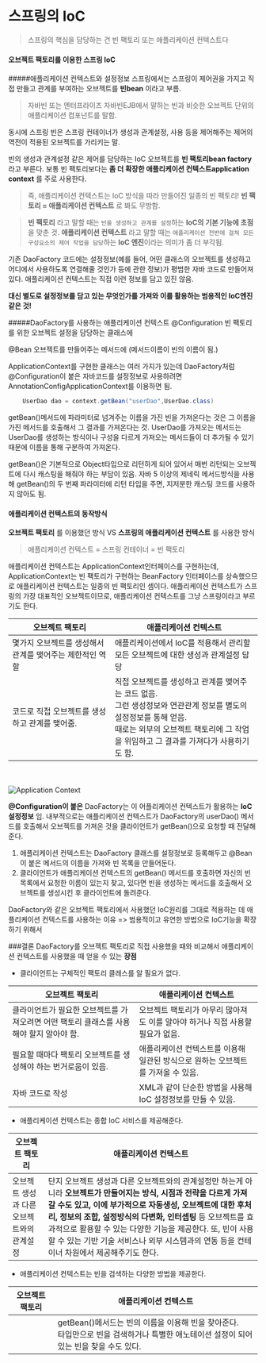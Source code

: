 # 스프링의 IoC

> 스프링의 핵심을 담당하는 건 빈 팩토리 또는 애플리케이션 컨텍스트다

#### 오브젝트 팩토리를 이용한 스프링 IoC

#####애플리케이션 컨텍스트와 설정정보
스프링에서는
스프링이 제어권을 가지고 직접 만들고 관계를 부여하는 오브젝트를 **빈bean** 이라고 부름.
> 자바빈 또는 엔터프라이즈 자바빈EJB에서 말하는 빈과 비슷한 오브젝트 단위의 애플리케이션 컴포넌트를 말함.

동시에 스프링 빈은 스프링 컨테이너가 생성과 관계설정, 사용 등을 제어해주는 제어의 역전이 적용된 오브젝트를 가리키는 말.

빈의 생성과 관계설정 같은 제어를 담당하는 IoC 오브젝트를 **빈 팩토리bean factory** 라고 부른다.
보통 빈 팩토리보다는 **좀 더 확장한 애플리케이션 컨텍스트application context** 를 주로 사용한다.
> 즉, 애플리케이션 컨텍스트는 IoC 방식을 따라 만들어진 일종의 빈 팩토리!
> **빈 팩토리 = 애플리케이션 컨텍스트** 로 봐도 무방함.

> **빈 팩토리** 라고 말할 때는 ```빈을 생성하고 관계를 설정```하는 **IoC의 기본 기능에 초점** 을 맞춘 것.
> **애플리케이션 컨텍스트** 라고 말할 때는 ```애플리케이션 전반에 걸쳐 모든 구성요소의 제어 작업을 담당```하는 **IoC 엔진**이라는 의미가 좀 더 부각됨.

기존 DaoFactory 코드에는 설정정보(예를 들어, 어떤 클래스의 오브젝트를 생성하고 어디에서 사용하도록 연결해줄 것인가 등에 관한 정보)가 평범한 자바 코드로 만들어져 있다.
애플리케이션 컨텍스트는 직접 이런 정보를 담고 있진 않음.

**대신 별도로 설정정보를 담고 있는 무엇인가를 가져와 이를 활용하는 범용적인 IoC엔진 같은 것!**


#####DaoFactory를 사용하는 애플리케이션 컨텍스트
@Configuration
빈 팩토리를 위한 오브젝트 설정을 담당하는 클래스에

@Bean
오브젝트를 만들어주는 메서드에
(메서드이름이 빈의 이름이 됨.)

ApplicationContext를 구현한 클래스는 여러 가지가 있는데 DaoFactory처럼 @Configuration이 붙은
자바코드를 설정정보로 사용하려면 AnnotationConfigApplicationContext를 이용하면 됨.

```java
    UserDao dao = context.getBean("userDao",UserDao.class)
```
getBean()메서드에 파라미터로 넘겨주는 이름을 가진 빈을 가져온다는 것은
그 이름을 가진 메서드를 호출해서 그 결과를 가져온다는 것.
UserDao를 가져오는 메서드는 UserDao를 생성하는 방식이나 구성을 다르게 가져오는 메서드들이 더 추가될 수 있기 때문에
이름을 통해 구분하여 가져온다.

getBean()은 기본적으로 Object타입으로 리턴하게 되어 있어서 매번 리턴되는 오브젝트에 다시 캐스팅을 해줘야 하는 부담이 있음.
자바 5 이상의 제네릭 메서드방식을 사용해 getBean()의 두 번째 파라미터에 리턴 타입을 주면, 지저분한 캐스팅 코드를 사용하지 않아도 됨.

#### 애플리케이션 컨텍스트의 동작방식
**오브젝트 팩토리** 를 이용했던 방식 VS **스프링의 애플리케이션 컨텍스트** 를 사용한 방식

> 애플리케이션 컨텍스트 = 스프링 컨테이너 = 빈 팩토리

애플리케이션 컨텍스트는 ApplicationContext인터페이스를 구현하는데,
ApplicationContext는 빈 팩토리가 구현하는 BeanFactory 인터페이스를 상속했으므로
애플리케이션 컨텍스트는 일종의 빈 팩토리인 셈이다.
애플리케이션 컨텍스트가 스프링의 가장 대표적인 오브젝트이므로, 애플리케이션 컨텍스트를 그냥 스프링이라고 부르기도 한다.

| 오브젝트 팩토리   | 애플리케이션 컨텍스트  |
|---|---|
| 몇가지 오브젝트를 생성해서 관계를 맺어주는 제한적인 역할 | 애플리케이션에서 IoC를 적용해서 관리할 모든 오브젝트에 대한 생성과 관계설정 담당	|
| 코드로 직접 오브젝트를 생성하고 관계를 맺어줌. | 직접 오브젝트를 생성하고 관계를 맺어주는 코드 없음. <br> 그런 생성정보와 연관관계 정보를 별도의 설정정보를 통해 얻음.<br> 때로는 외부의 오브젝트 팩토리에 그 작업을 위임하고 그 결과를 가져다가 사용하기도 함. |

<br><br>
![Application Context](../images/application_context.PNG)

**@Configuration이 붙은** DaoFactory는 이 어플리케이션 컨텍스트가 활용하는 **IoC 설정정보** 임.
내부적으로는 애플리케이션 컨텍스트가 DaoFactory의 userDao() 메서드를 호출해서 오브젝트를 가져온 것을 클라이언트가 getBean()으로 요청할 때 전달해준다.

1. 애플리케이션 컨텍스트는 DaoFactory 클래스를 설정정보로 등록해두고 @Bean이 붙은 메서드의 이름을 가져와 빈 목록을 만들어둔다.
2. 클라이언트가 애플리케이션 컨텍스트의 getBean() 메서드를 호출하면 자신의 빈 목록에서 요청한 이름이 있는지 찾고,
있다면 빈을 생성하는 메서드를 호출해서 오브젝트를 생성시킨 후 클라이언트에 돌려준다.

DaoFactory와 같은 오브젝트 팩토리에서 사용했던 IoC원리를 그대로 적용하는 데 애플리케이션 컨텍스트를 사용하는 이유
=> 범용적이고 유연한 방법으로 IoC기능을 확장하기 위해서

###결론
DaoFactory를 오브젝트 팩토리로 직접 사용했을 때와 비교해서 애플리케이션 컨텍스트를 사용했을 때 얻을 수 있는 **장점**
- 클라이언트는 구체적인 팩토리 클래스를 알 필요가 없다.

| 오브젝트 팩토리   | 애플리케이션 컨텍스트  |
|---|---|
| 클라이언트가 필요한 오브젝트를 가져오려면 어떤 팩토리 클래스를 사용해야 할지 알아야 함.|오브젝트 팩토리가 아무리 많아져도 이를 알아야 하거나 직접 사용할 필요가 없음.|
|필요할 때마다 팩토리 오브젝트를 생성해야 하는 번거로움이 있음. | 애플리케이션 컨텍스트를 이용해 일관된 방식으로 원하는 오브젝트를 가져올 수 있음.|
|자바 코드로 작성|XML과 같이 단순한 방법을 사용해 IoC 설정정보를 만들 수 있음.|

- 애플리케이션 컨텍스트는 종합 IoC 서비스를 제공해준다.

| 오브젝트 팩토리   | 애플리케이션 컨텍스트  |
|---|---|
|오브젝트 생성과 다른 오브젝트와의 관계설정 |단지 오브젝트 생성과 다른 오브젝트와의 관계설정만 하는게 아니라 **오브젝트가 만들어지는 방식, 시점과 전략을 다르게 가져갈 수도 있고, 이에 부가적으로 자동생성, 오브젝트에 대한 후처리, 정보의 조합, 설정방식의 다변화, 인터셉팅** 등 오브젝트를 효과적으로 활용할 수 있는 다양한 기능을 제공한다. 또, 빈이 사용할 수 있는 기반 기술 서비스나 외부 시스템과의 연동 등을 컨테이너 차원에서 제공해주기도 한다.|

- 애플리케이션 컨텍스트는 빈을 검색하는 다양한 방법을 제공한다.

| 오브젝트 팩토리   | 애플리케이션 컨텍스트  |
|---|---|
|| getBean()메서드는 빈의 이름을 이용해 빈을 찾아준다.<br>타입만으로 빈을 검색하거나 특별한 애노테이션 설정이 되어있는 빈을 찾을 수도 있다.|
